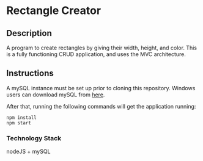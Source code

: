 # Rectangle Creator
## Description
A program to create rectangles by giving their width, height, and color. This is a fully functioning CRUD application, and uses the MVC architecture.

## Instructions
A mySQL instance must be set up prior to cloning this repository. Windows users can download mySQL from [here](https://dev.mysql.com/downloads/installer/).

After that, running the following commands will get the application running:
```
npm install
npm start
```
### Technology Stack
nodeJS + mySQL
